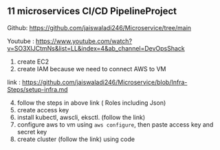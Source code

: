## 11 microservices CI/CD PipelineProject


Github: https://github.com/jaiswaladi246/Microservice/tree/main

Youtube : https://www.youtube.com/watch?v=SO3XIJCtmNs&list=LL&index=4&ab_channel=DevOpsShack

1. create EC2
2. create IAM because we need to connect AWS to VM
   
link : https://github.com/jaiswaladi246/Microservice/blob/Infra-Steps/setup-infra.md

4. follow the steps in above link ( Roles including Json)
5. create access key
6. install kubectl, awscli, eksctl. (follow the link)
7. configure aws to vm using `aws configure`, then paste access key and secret key
8. create cluster (follow the link) using code
